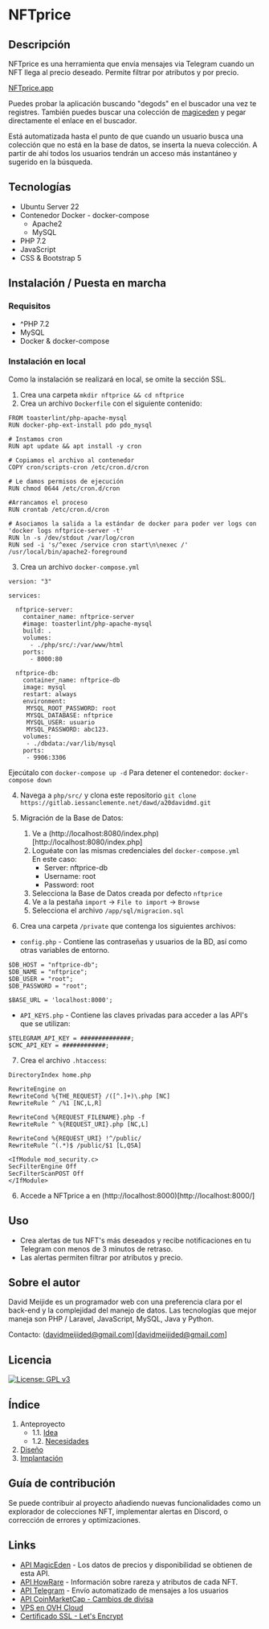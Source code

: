 # NFTprice

## Descripción

NFTprice es una herramienta que envía mensajes via Telegram cuando un NFT llega al precio deseado. Permite filtrar  por atributos y por precio.

[NFTprice.app](https:/nftprice.app/)

Puedes probar la aplicación buscando "degods" en el buscador una vez te registres.
También puedes buscar una colección de [magiceden](https://magiceden.io/) y pegar directamente el enlace en el buscador.

Está automatizada hasta el punto de que cuando un usuario busca una colección que no está en la base de datos, se inserta la nueva colección. A partir de ahí todos los usuarios tendrán un acceso más instantáneo y sugerido en la búsqueda.

## Tecnologías

- Ubuntu Server 22
- Contenedor Docker - docker-compose
    + Apache2
    + MySQL
- PHP 7.2
- JavaScript
- CSS & Bootstrap 5

## Instalación / Puesta en marcha

### Requisitos

- ^PHP 7.2
- MySQL
- Docker & docker-compose

### Instalación en local

Como la instalación se realizará en local, se omite la sección SSL.
1. Crea una carpeta `mkdir nftprice && cd nftprice` 
2. Crea un archivo `Dockerfile` con el siguiente contenido:
```
FROM toasterlint/php-apache-mysql
RUN docker-php-ext-install pdo pdo_mysql

# Instamos cron
RUN apt update && apt install -y cron

# Copiamos el archivo al contenedor
COPY cron/scripts-cron /etc/cron.d/cron

# Le damos permisos de ejecución
RUN chmod 0644 /etc/cron.d/cron

#Arrancamos el proceso
RUN crontab /etc/cron.d/cron

# Asociamos la salida a la estándar de docker para poder ver logs con 'docker logs nftprice-server -t'
RUN ln -s /dev/stdout /var/log/cron
RUN sed -i 's/^exec /service cron start\n\nexec /' /usr/local/bin/apache2-foreground

```

3. Crea un archivo `docker-compose.yml`
```
version: "3"
 
services:
   
  nftprice-server:
    container_name: nftprice-server
    #image: toasterlint/php-apache-mysql
    build: .
    volumes:
      - ./php/src/:/var/www/html
    ports:
      - 8000:80

  nftprice-db:
    container_name: nftprice-db
    image: mysql
    restart: always
    environment:
     MYSQL_ROOT_PASSWORD: root
     MYSQL_DATABASE: nftprice
     MYSQL_USER: usuario
     MYSQL_PASSWORD: abc123.
    volumes:
     - ./dbdata:/var/lib/mysql
    ports:
     - 9906:3306
```

Ejecútalo con `docker-compose up -d`
Para detener el contenedor: `docker-compose down`

4. Navega a `php/src/` y clona este repositorio `git clone https://gitlab.iessanclemente.net/dawd/a20davidmd.git`

5. Migración de la Base de Datos:
    1. Ve a (http://localhost:8080/index.php)[http://localhost:8080/index.php]
    2. Loguéate con las mismas credenciales del `docker-compose.yml`  
    En este caso:
        - Server: nftprice-db
        - Username: root
        - Password: root
    3. Selecciona la Base de Datos creada por defecto `nftprice`
    4. Ve a la pestaña `import` -> `File to import` -> `Browse`
    5. Selecciona el archivo `/app/sql/migracion.sql`

6. Crea una carpeta `/private` que contenga los siguientes archivos:
  + `config.php` - Contiene las contraseñas y usuarios de la BD, así como otras variables de entorno.
  ```
  $DB_HOST = "nftprice-db";
  $DB_NAME = "nftprice";
  $DB_USER = "root";
  $DB_PASSWORD = "root";

  $BASE_URL = 'localhost:8000';
  ```
  + `API_KEYS.php` - Contiene las claves privadas para acceder a las API's que se utilizan:
  ```
  $TELEGRAM_API_KEY = ##############;
  $CMC_API_KEY = ############;
  ```
7. Crea el archivo `.htaccess`:

  ```
  DirectoryIndex home.php

  RewriteEngine on
  RewriteCond %{THE_REQUEST} /([^.]+)\.php [NC]
  RewriteRule ^ /%1 [NC,L,R]

  RewriteCond %{REQUEST_FILENAME}.php -f
  RewriteRule ^ %{REQUEST_URI}.php [NC,L]

  RewriteCond %{REQUEST_URI} !^/public/
  RewriteRule ^(.*)$ /public/$1 [L,QSA]

  <IfModule mod_security.c>
  SecFilterEngine Off
  SecFilterScanPOST Off
  </IfModule>
  ```

6. Accede a NFTprice a en (http://localhost:8000)[http://localhost:8000/]

## Uso

- Crea alertas de tus NFT's más deseados y recibe notificaciones en tu Telegram con menos de 3 minutos de retraso.
- Las alertas permiten filtrar por atributos y precio.

## Sobre el autor

David Meijide es un programador web con una preferencia clara por el back-end y la complejidad del manejo de datos.
Las tecnologías que mejor maneja son PHP / Laravel, JavaScript, MySQL, Java y Python.

Contacto: (davidmeijided@gmail.com)[davidmeijided@gmail.com]

## Licencia

[![License: GPL v3](https://img.shields.io/badge/License-GPLv3-blue.svg)](https://www.gnu.org/licenses/gpl-3.0)


## Índice

1. Anteproyecto
    * 1.1. [Idea](doc/templates/1_idea.md)
    * 1.2. [Necesidades](doc/templates/2_necesidades.md)
2. [Diseño](doc/templates/3_deseño.md)
3. [Implantación](doc/templates/4_implantacion.md)

## Guía de contribución

Se puede contribuir al proyecto añadiendo nuevas funcionalidades como un explorador de colecciones NFT, implementar alertas en Discord, o corrección de errores y optimizaciones.

## Links

- [API MagicEden](https://api.magiceden.dev/) - Los datos de precios y disponibilidad se obtienen de esta API.
- [API HowRare](https://howrare.is/api) - Información sobre rareza y atributos de cada NFT.
- [API Telegram](https://core.telegram.org/bots/api) - Envío automatizado de mensajes a los usuarios
- [API CoinMarketCap - Cambios de divisa](https://coinmarketcap.com/api/documentation/v1/#section/Quick-Start-Guide)
- [VPS en OVH Cloud](https://www.ovhcloud.com/es/)
- [Certificado SSL - Let's Encrypt](https://letsencrypt.org/)